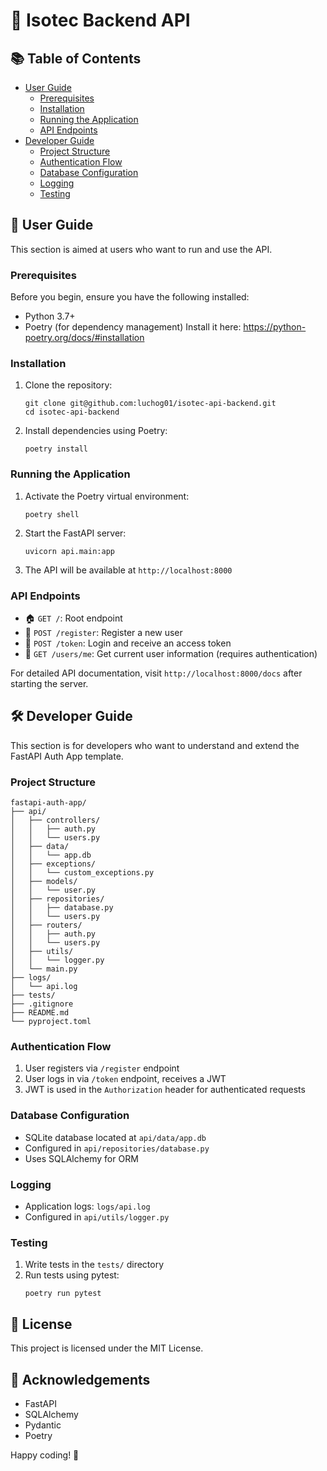 # 🚀 Isotec Backend API

## 📚 Table of Contents

- [User Guide](#user-guide)
  - [Prerequisites](#prerequisites)
  - [Installation](#installation)
  - [Running the Application](#running-the-application)
  - [API Endpoints](#api-endpoints)
- [Developer Guide](#developer-guide)
  - [Project Structure](#project-structure)
  - [Authentication Flow](#authentication-flow)
  - [Database Configuration](#database-configuration)
  - [Logging](#logging)
  - [Testing](#testing)

## 👤 User Guide

This section is aimed at users who want to run and use the API.

### Prerequisites

Before you begin, ensure you have the following installed:
- Python 3.7+
- Poetry (for dependency management) Install it here: https://python-poetry.org/docs/#installation

### Installation

1. Clone the repository:
   ```
   git clone git@github.com:luchog01/isotec-api-backend.git
   cd isotec-api-backend
   ```

2. Install dependencies using Poetry:
   ```
   poetry install
   ```

### Running the Application

1. Activate the Poetry virtual environment:
   ```
   poetry shell
   ```

2. Start the FastAPI server:
   ```
   uvicorn api.main:app
   ```

3. The API will be available at `http://localhost:8000`

### API Endpoints

- 🏠 `GET /`: Root endpoint
- 🔐 `POST /register`: Register a new user
- 🔑 `POST /token`: Login and receive an access token
- 👤 `GET /users/me`: Get current user information (requires authentication)

For detailed API documentation, visit `http://localhost:8000/docs` after starting the server.

## 🛠 Developer Guide

This section is for developers who want to understand and extend the FastAPI Auth App template.

### Project Structure

```
fastapi-auth-app/
├── api/
│   ├── controllers/
│   │   ├── auth.py
│   │   └── users.py
│   ├── data/
│   │   └── app.db
│   ├── exceptions/
│   │   └── custom_exceptions.py
│   ├── models/
│   │   └── user.py
│   ├── repositories/
│   │   ├── database.py
│   │   └── users.py
│   ├── routers/
│   │   ├── auth.py
│   │   └── users.py
│   ├── utils/
│   │   └── logger.py
│   └── main.py
├── logs/
│   └── api.log
├── tests/
├── .gitignore
├── README.md
└── pyproject.toml
```

### Authentication Flow

1. User registers via `/register` endpoint
2. User logs in via `/token` endpoint, receives a JWT
3. JWT is used in the `Authorization` header for authenticated requests

### Database Configuration

- SQLite database located at `api/data/app.db`
- Configured in `api/repositories/database.py`
- Uses SQLAlchemy for ORM

### Logging

- Application logs: `logs/api.log`
- Configured in `api/utils/logger.py`

### Testing

1. Write tests in the `tests/` directory
2. Run tests using pytest:
   ```
   poetry run pytest
   ```

## 📄 License

This project is licensed under the MIT License.

## 🙏 Acknowledgements

- FastAPI
- SQLAlchemy
- Pydantic
- Poetry

Happy coding! 🎉
